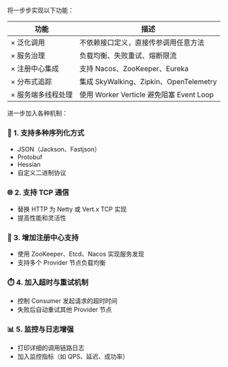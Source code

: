 将一步步实现以下功能：

| 功能         | 描述                                 |
|------------|------------------------------------|
| × 泛化调用     | 不依赖接口定义，直接传参调用任意方法                 |
| × 服务治理     | 负载均衡、失败重试、熔断限流                     |
| × 注册中心集成   | 支持 Nacos、ZooKeeper、Eureka          |
| × 分布式追踪    | 集成 SkyWalking、Zipkin、OpenTelemetry |
| × 服务端多线程处理 | 使用 Worker Verticle 避免阻塞 Event Loop |

进一步加入各种机制：
### 🔧 1. 支持多种序列化方式
- JSON（Jackson、Fastjson）
- Protobuf
- Hessian
- 自定义二进制协议

### 🌐 2. 支持 TCP 通信
- 替换 HTTP 为 Netty 或 Vert.x TCP 实现
- 提高性能和灵活性

### 🔄 3. 增加注册中心支持
- 使用 ZooKeeper、Etcd、Nacos 实现服务发现
- 支持多个 Provider 节点负载均衡

### ⏱️ 4. 加入超时与重试机制
- 控制 Consumer 发起请求的超时时间
- 失败后自动重试其他 Provider 节点

### 📊 5. 监控与日志增强
- 打印详细的调用链路日志
- 加入监控指标（如 QPS、延迟、成功率）
